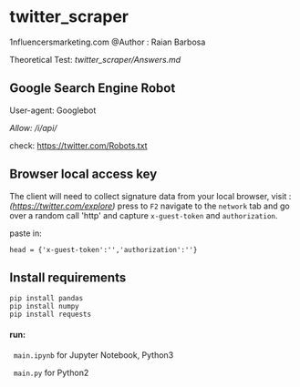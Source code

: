# twitter_scraper

1nfluencersmarketing.com
@Author : Raian Barbosa

Theoretical Test: *twitter_scraper/Answers.md*


## Google Search Engine Robot

User-agent: Googlebot

*Allow: /i/api/* 

check: https://twitter.com/Robots.txt


## Browser local access key

The client will need to collect signature data from your local browser,
visit : _(https://twitter.com/explore)_
press to ```F2``` navigate to the ```network``` tab and go over a random call 'http' and capture ```x-guest-token``` and ```authorization```.

paste in:
```
head = {'x-guest-token':'','authorization':''}
```
## Install requirements

``` 
pip install pandas
pip install numpy
pip install requests
```
#### run:

``` main.ipynb``` for Jupyter Notebook, Python3

``` main.py``` for Python2

